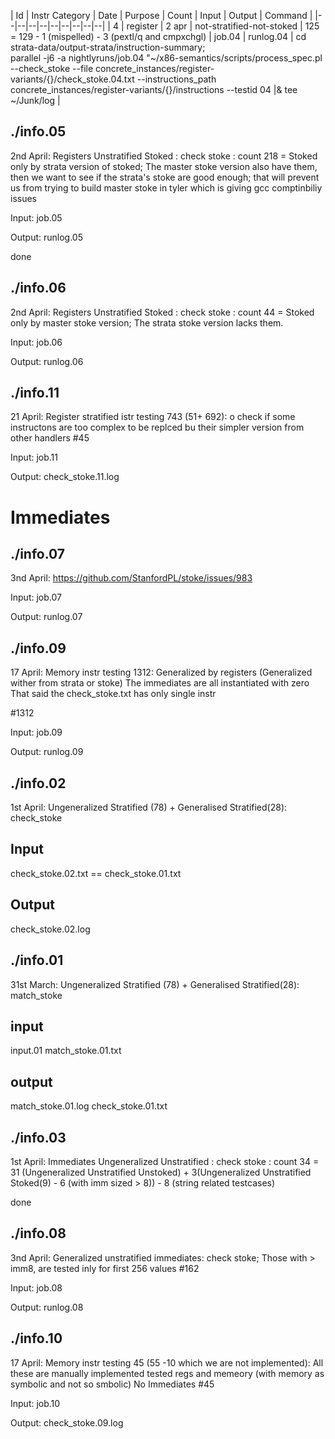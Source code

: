 

| Id  | Instr Category  | Date  | Purpose  | Count   | Input | Output | Command |
|--|--|--|--|--|--|--|--|--|
| 4 | register | 2 apr | not-stratified-not-stoked | 125 = 129 - 1 (mispelled) - 3 (pextl/q and cmpxchgl) | job.04 | runlog.04 | cd strata-data/output-strata/instruction-summary;   
parallel -j6  -a nightlyruns/job.04  "~/x86-semantics/scripts/process_spec.pl --check_stoke --file concrete_instances/register-variants/{}/check_stoke.04.txt --instructions_path concrete_instances/register-variants/{}/instructions  --testid 04  |& tee ~/Junk/log |


## ./info.05
2nd April: Registers Unstratified Stoked : check stoke : 
count 218 = Stoked only by strata version of stoked; The master stoke version also have them, then we want to see if the strata's stoke are 
good enough; that will prevent us from trying to build master stoke in tyler which is giving gcc comptinbiliy issues

Input:
job.05

Output:
runlog.05

done
## ./info.06
2nd April: Registers Unstratified Stoked : check stoke : 
count 44 = Stoked only by master stoke version; The strata stoke version lacks them.

Input:
job.06

Output:
runlog.06

## ./info.11
21 April: Register stratified istr  testing
743 (51+  692): o check if some instructons are too complex to be replced bu their simpler version from other handlers
#45

Input:
job.11

Output:
check_stoke.11.log


# Immediates

## ./info.07
3nd April: https://github.com/StanfordPL/stoke/issues/983

Input:
job.07

Output:
runlog.07
## ./info.09
17 April: Memory instr testing
1312: Generalized by registers (Generalized wither from strata or stoke) 
The immediates are all instantiated with zero 
That said the check_stoke.txt has only single instr

#1312

Input:
job.09

Output:
runlog.09
## ./info.02
1st April: Ungeneralized Stratified (78) + Generalised Stratified(28): check_stoke 
                                                                       
## Input
check_stoke.02.txt == check_stoke.01.txt 
                                                                       
## Output
check_stoke.02.log

## ./info.01
31st March: Ungeneralized Stratified (78) + Generalised Stratified(28): match_stoke
                                                                        
## input
input.01
match_stoke.01.txt

## output

match_stoke.01.log
check_stoke.01.txt

## ./info.03
1st April: Immediates Ungeneralized Unstratified : check stoke : count 34 =   31 (Ungeneralized Unstratified Unstoked) + 3(Ungeneralized Unstratified Stoked(9) - 6 (with imm sized > 8)) - 8 (string related testcases)

done

## ./info.08
3nd April: Generalized unstratified immediates: check stoke; Those with > imm8, are tested inly for first 256 values
#162

Input:
job.08

Output:
runlog.08
## ./info.10
17 April: Memory instr testing
45 (55 -10 which we are not implemented): All these are manually implemented
                                          tested regs and memeory (with memory as symbolic and not so smbolic)
                                          No Immediates
#45

Input:
job.10

Output:
check_stoke.09.log

